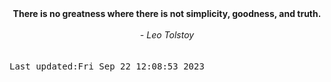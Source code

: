 
<div align="center"><b><span>There is no greatness where there is not simplicity, goodness, and truth.</span></b><br><br><i> - Leo Tolstoy</i></div>
<br><br><kbd>Last updated:Fri Sep 22 12:08:53 2023</kbd>